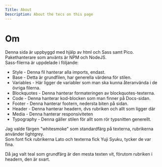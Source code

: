 ```yaml
---
Title: About
Description: About the tecs on this page
---
```

Om
==================
Denna sida är uppbyggd med hjälp av html och Sass samt Pico.  
Pakethanterare som använts är NPM och NodeJS.  
Sass-filerna är uppdelade i följande: 
- Style - Denna fil hanterar alla imports, endast.
- Base - Detta är grundfilen, har generella värdena för stilen.
- Variables - Här ligger de variabler som man ska kunna återanvända i de övriga filerna.
- Blockquotes - Denna hanterar formateringen av blockquotes-texterna.
- Code - Denna hanterar kod-blocken som man finner på Docs-sidan.
- Footer - Denna hanterar footern, nedersta biten på sidan.
- Header - Denna hanterar headern, dvs rubriken och allt som ligger där
- Media - Denna hanterar responsiviteten
- Typography - Denna gäller stilen för allt som rör typsnitten generellt.

Jag valde färgen "whitesmoke" som standardfärg på texterna, rubrikerna använder lightgrey.  
Som font fick rubrikerna Lato och texterna fick Yuji Syuku, tycker de var fina.

Då jag valt teal som grundfärg är den mesta texten vit, förutom rubriken i headern, den är svart.
